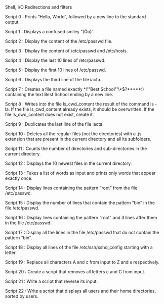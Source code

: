Shell, I/O Redirections and filters

Script 0 : Prints “Hello, World”, followed by a new line to the standard output.

Script 1 : Displays a confused smiley "(Ôo)'.

Script 2 : Display the content of the /etc/passwd file.

Script 3 : Display the content of /etc/passwd and /etc/hosts.

Script 4 : Display the last 10 lines of /etc/passwd.

Script 5 : Display the first 10 lines of /etc/passwd.

Script 6 : Displays the third line of the file iacta.

Script 7 : Creates a file named exactly \*\\'"Best School"\'\\*$\?\*\*\*\*\*:) containing the text Best School ending by a new line.

Script 8 : Writes into the file ls_cwd_content the result of the command ls -la. If the file ls_cwd_content already exists, it should be overwritten. If the file ls_cwd_content does not exist, create it.

Script 9 : Duplicates the last line of the file iacta.

Script 10 : Deletes all the regular files (not the directories) with a .js extension that are present in the current directory and all its subfolders.

Script 11 : Counts the number of directories and sub-directories in the current directory.

Script 12 : Displays the 10 newest files in the current directory.

Script 13 : Takes a list of words as input and prints only words that appear exactly once.

Script 14 : Display lines containing the pattern “root” from the file /etc/passwd.

Script 15 : Display the number of lines that contain the pattern “bin” in the file /etc/passwd.

Script 16 : Display lines containing the pattern “root” and 3 lines after them in the file /etc/passwd.

Script 17 : Display all the lines in the file /etc/passwd that do not contain the pattern “bin”.

Script 18 : Display all lines of the file /etc/ssh/sshd_config starting with a letter.

Script 19 : Replace all characters A and c from input to Z and e respectively.

Script 20 : Create a script that removes all letters c and C from input.

Script 21 : Write a script that reverse its input.

Script 22 : Write a script that displays all users and their home directories, sorted by users.


